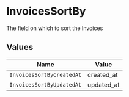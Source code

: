# InvoicesSortBy

The field on which to sort the Invoices


## Values

| Name                      | Value                     |
| ------------------------- | ------------------------- |
| `InvoicesSortByCreatedAt` | created_at                |
| `InvoicesSortByUpdatedAt` | updated_at                |